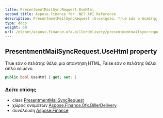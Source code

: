 ```yaml
---
title: PresentmentMailSyncRequest.UseHtml
second_title: Aspose.Finance for .NET API Reference
description: PresentmentMailSyncRequest ιδιοκτησία. True εάν ο πελάτης θέλει μια απάντηση HTML False εάν ο πελάτης θέλει απλό κείμενο.
type: docs
weight: 60
url: /el/net/aspose.finance.ofx.billerdelivery/presentmentmailsyncrequest/usehtml/
---
```

## PresentmentMailSyncRequest.UseHtml property

True εάν ο πελάτης θέλει μια απάντηση HTML, False εάν ο πελάτης θέλει απλό κείμενο.

```csharp
public bool UseHtml { get; set; }
```

### Δείτε επίσης

* class [PresentmentMailSyncRequest](../)
* χώρος ονομάτων [Aspose.Finance.Ofx.BillerDelivery](../../presentmentmailsyncrequest/)
* συνέλευση [Aspose.Finance](../../../)


